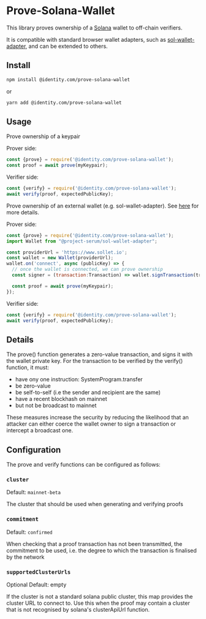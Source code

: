 # Prove-Solana-Wallet

This library proves ownership of a [Solana](https://solana.com) wallet to off-chain verifiers.

It is compatible with standard browser wallet adapters, such as 
[sol-wallet-adapter](https://github.com/project-serum/sol-wallet-adapter), 
and can be extended to others.

## Install

```sh
npm install @identity.com/prove-solana-wallet
```

or 

```sh
yarn add @identity.com/prove-solana-wallet
```

## Usage

Prove ownership of a keypair

Prover side: 
```js
const {prove} = require('@identity.com/prove-solana-wallet');
const proof = await prove(myKeypair);
```

Verifier side:
```js
const {verify} = require('@identity.com/prove-solana-wallet');
await verify(proof, expectedPublicKey);
```

Prove ownership of an external wallet (e.g. sol-wallet-adapter).
See [here](https://github.com/project-serum/sol-wallet-adapter) for more details.

Prover side:
```js
const {prove} = require('@identity.com/prove-solana-wallet');
import Wallet from "@project-serum/sol-wallet-adapter";

const providerUrl = 'https://www.sollet.io';
const wallet = new Wallet(providerUrl);
wallet.on('connect', async (publicKey) => {
  // once the wallet is connected, we can prove ownership
  const signer = (transaction:Transaction) => wallet.signTransaction(transaction);

  const proof = await prove(myKeypair);
});
```

Verifier side:
```js
const {verify} = require('@identity.com/prove-solana-wallet');
await verify(proof, expectedPublicKey);
```

## Details

The prove() function generates a zero-value transaction, and
signs it with the wallet private key. For the transaction to be verified
by the verify() function, it must:

- have ony one instruction: SystemProgram.transfer
- be zero-value
- be self-to-self (i.e the sender and recipient are the same)
- have a recent blockhash on mainnet
- but not be broadcast to mainnet

These measures increase the security by reducing the likelihood
that an attacker can either coerce the wallet owner to sign
a transaction or intercept a broadcast one.

## Configuration

The prove and verify functions can be configured as follows:

### `cluster`

Default: `mainnet-beta`

The cluster that should be used when generating and verifying proofs

### `commitment`

Default: `confirmed`

When checking that a proof transaction has not been transmitted, the commitment to be used, i.e. the degree to which the transaction is finalised by the network

### `supportedClusterUrls`

Optional
Default: empty

If the cluster is not a standard solana public cluster, this map provides
the cluster URL to connect to. Use this when the proof may contain a cluster that is
not recognised by solana's clusterApiUrl function.
